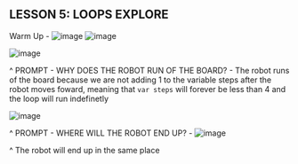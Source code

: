 **LESSON 5: LOOPS EXPLORE**
--------------------------------------------------------------------------

Warm Up - ![image](https://user-images.githubusercontent.com/75226884/147859853-b0258a5a-3f8b-4ef0-b904-7276aac4ceb0.png)
![image](https://user-images.githubusercontent.com/75226884/147859856-b8c044ce-a375-4c64-8ec5-bf08db89244b.png)


![image](https://user-images.githubusercontent.com/75226884/147859880-ac65a984-20e0-45ec-a621-b315201cb186.png)

^ PROMPT - WHY DOES THE ROBOT RUN OF THE BOARD? - The robot runs of the board because we are not adding 1 to the variable steps after the robot moves foward, meaning that `var steps` will forever be less than 4 and the loop will run indefinetly

![image](https://user-images.githubusercontent.com/75226884/147859919-4f5a2b8c-c96a-437e-ac3d-231cb2ae425c.png)

^ PROMPT - WHERE WILL THE ROBOT END UP? - ![image](https://user-images.githubusercontent.com/75226884/147859933-fbf7b634-77a5-419a-9ee7-e0069b52aea6.png)

^ The robot will end up in the same place

